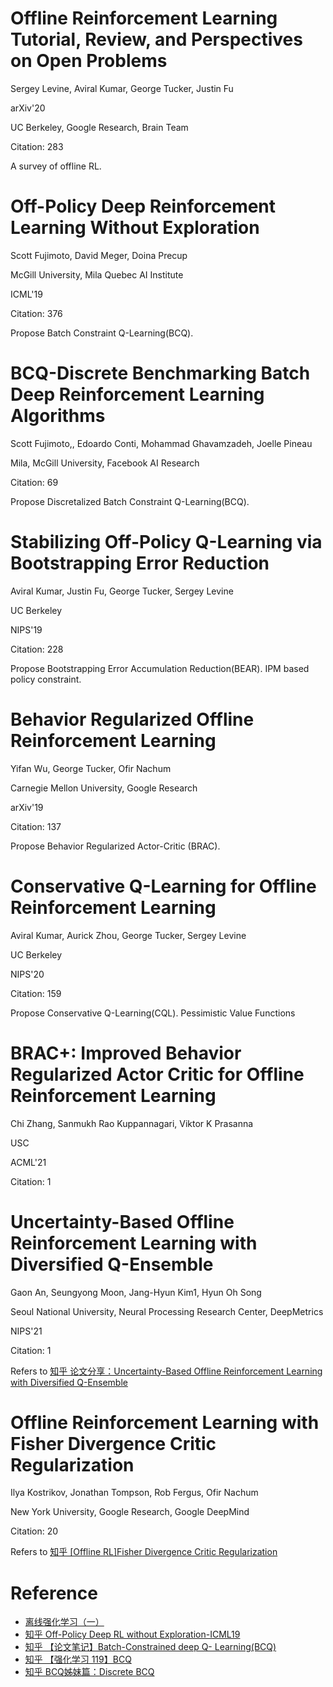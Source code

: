 # Offline Reinforcement Learning Tutorial, Review, and Perspectives on Open Problems

Sergey Levine, Aviral Kumar, George Tucker, Justin Fu

arXiv'20

UC Berkeley, Google Research, Brain Team

Citation: 283

A survey of offline RL.

# Off-Policy Deep Reinforcement Learning Without Exploration

Scott Fujimoto, David Meger, Doina Precup

McGill University, Mila Quebec AI Institute

ICML'19

Citation: 376

Propose Batch Constraint Q-Learning(BCQ).

# BCQ-Discrete Benchmarking Batch Deep Reinforcement Learning Algorithms

Scott Fujimoto,, Edoardo Conti, Mohammad Ghavamzadeh, Joelle Pineau

Mila, McGill University, Facebook AI Research

Citation: 69

Propose Discretalized Batch Constraint Q-Learning(BCQ).

# Stabilizing Off-Policy Q-Learning via Bootstrapping Error Reduction

Aviral Kumar, Justin Fu, George Tucker, Sergey Levine

UC Berkeley

NIPS'19

Citation: 228

Propose Bootstrapping Error Accumulation Reduction(BEAR). IPM based policy constraint.

# Behavior Regularized Offline Reinforcement Learning

Yifan Wu, George Tucker, Ofir Nachum

Carnegie Mellon University, Google Research

arXiv'19

Citation: 137

Propose Behavior Regularized Actor-Critic (BRAC).

# Conservative Q-Learning for Offline Reinforcement Learning

Aviral Kumar, Aurick Zhou, George Tucker, Sergey Levine

UC Berkeley

NIPS'20

Citation: 159

Propose Conservative Q-Learning(CQL). Pessimistic Value Functions

# BRAC+: Improved Behavior Regularized Actor Critic for Offline Reinforcement Learning

Chi Zhang, Sanmukh Rao Kuppannagari, Viktor K Prasanna

USC

ACML'21

Citation: 1

# Uncertainty-Based Offline Reinforcement Learning with Diversified Q-Ensemble

Gaon An, Seungyong Moon, Jang-Hyun Kim1, Hyun Oh Song

Seoul National University, Neural Processing Research Center, DeepMetrics

NIPS'21

Citation: 1

Refers to [知乎 论文分享：Uncertainty-Based Offline Reinforcement Learning with Diversified Q-Ensemble](https://zhuanlan.zhihu.com/p/426453859)

# Offline Reinforcement Learning with Fisher Divergence Critic Regularization

Ilya Kostrikov, Jonathan Tompson, Rob Fergus, Ofir Nachum

New York University, Google Research, Google DeepMind

Citation: 20

Refers to [知乎 [Offline RL]Fisher Divergence Critic Regularization](https://zhuanlan.zhihu.com/p/425655819)


# Reference

- [离线强化学习（一）](https://zhuanlan.zhihu.com/p/414497708)
- [知乎 Off-Policy Deep RL without Exploration-ICML19](https://zhuanlan.zhihu.com/p/75629749)
- [知乎 【论文笔记】Batch-Constrained deep Q- Learning(BCQ)](https://zhuanlan.zhihu.com/p/63332217)
- [知乎 【强化学习 119】BCQ](https://zhuanlan.zhihu.com/p/136844574)
- [知乎 BCQ姊妹篇：Discrete BCQ](https://zhuanlan.zhihu.com/p/272152582)